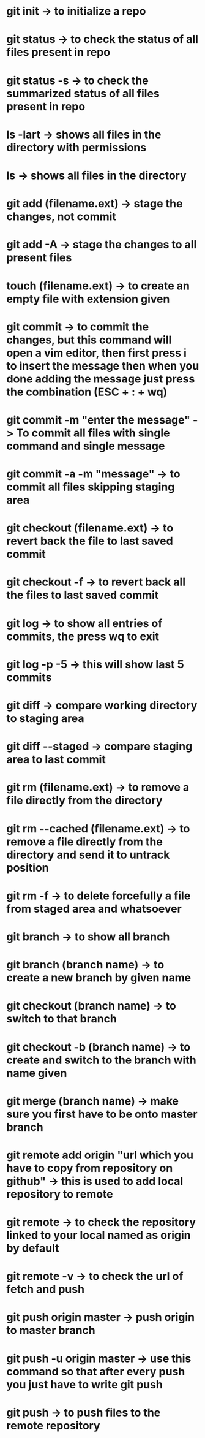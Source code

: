# git init -> to initialize a repo
# git status -> to check the status of all files present in repo
# git status -s -> to check the summarized status of all files present in repo
# ls -lart -> shows all files in the directory with permissions
# ls -> shows all files in the directory  
# git add (filename.ext) -> stage the changes, not commit
# git add -A -> stage the changes to all present files
# touch (filename.ext) -> to create an empty file with extension given
# git commit -> to commit the changes, but this command will open a vim editor, then first press i to insert the message then when you done adding the message just press the combination (ESC + : + wq)
# git commit -m "enter the message" -> To commit all files with single command and single message 
# git commit -a -m "message" -> to commit all files skipping staging area
# git checkout (filename.ext) -> to revert back the file to last saved commit
# git checkout -f -> to revert back all the files to last saved commit
# git log -> to show all entries of commits, the press wq to exit
# git log -p -5 -> this will show last 5 commits
# git diff -> compare working directory to staging area
# git diff --staged -> compare staging area to last commit
# git rm (filename.ext) -> to remove a file directly from the directory
# git rm --cached (filename.ext) -> to remove a file directly from the directory and send it to untrack position  
# git rm -f -> to delete forcefully a file from staged area and whatsoever
# git branch -> to show all branch
# git branch (branch name) -> to create a new branch by given name 
# git checkout (branch name) -> to switch to that branch 
# git checkout -b (branch name) -> to create and switch to the branch with name given   
# git merge (branch name) -> make sure you first have to be onto master branch
# git remote add origin "url which you have to copy from repository on github" -> this is used to add local repository to remote 
# git remote -> to check the repository linked to your local named as origin by default 
# git remote -v -> to check the url of fetch and push 
# git push origin master -> push origin to master branch 
# git push -u origin master -> use this command so that after every push you just have to write git push  
# git push -> to push files to the remote repository